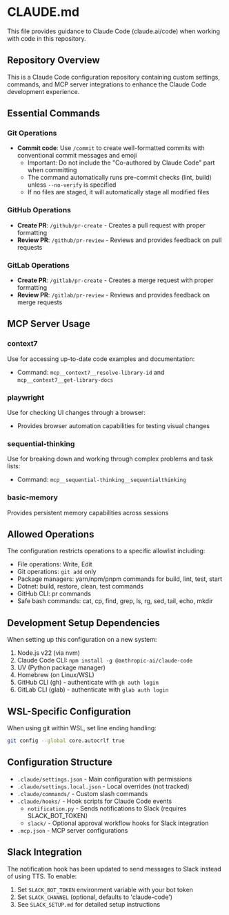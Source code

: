 # CLAUDE.md

This file provides guidance to Claude Code (claude.ai/code) when working with code in this repository.

## Repository Overview

This is a Claude Code configuration repository containing custom settings, commands, and MCP server integrations to enhance the Claude Code development experience.

## Essential Commands

### Git Operations
- **Commit code**: Use `/commit` to create well-formatted commits with conventional commit messages and emoji
  - Important: Do not include the "Co-authored by Claude Code" part when committing
  - The command automatically runs pre-commit checks (lint, build) unless `--no-verify` is specified
  - If no files are staged, it will automatically stage all modified files

### GitHub Operations  
- **Create PR**: `/github/pr-create` - Creates a pull request with proper formatting
- **Review PR**: `/github/pr-review` - Reviews and provides feedback on pull requests

### GitLab Operations
- **Create PR**: `/gitlab/pr-create` - Creates a merge request with proper formatting  
- **Review PR**: `/gitlab/pr-review` - Reviews and provides feedback on merge requests

## MCP Server Usage

### context7
Use for accessing up-to-date code examples and documentation:
- Command: `mcp__context7__resolve-library-id` and `mcp__context7__get-library-docs`

### playwright
Use for checking UI changes through a browser:
- Provides browser automation capabilities for testing visual changes

### sequential-thinking
Use for breaking down and working through complex problems and task lists:
- Command: `mcp__sequential-thinking__sequentialthinking`

### basic-memory
Provides persistent memory capabilities across sessions

## Allowed Operations

The configuration restricts operations to a specific allowlist including:
- File operations: Write, Edit
- Git operations: `git add` only
- Package managers: yarn/npm/pnpm commands for build, lint, test, start
- Dotnet: build, restore, clean, test commands
- GitHub CLI: pr commands
- Safe bash commands: cat, cp, find, grep, ls, rg, sed, tail, echo, mkdir

## Development Setup Dependencies

When setting up this configuration on a new system:
1. Node.js v22 (via nvm)
2. Claude Code CLI: `npm install -g @anthropic-ai/claude-code`
3. UV (Python package manager)
4. Homebrew (on Linux/WSL)
5. GitHub CLI (gh) - authenticate with `gh auth login`
6. GitLab CLI (glab) - authenticate with `glab auth login`

## WSL-Specific Configuration

When using git within WSL, set line ending handling:
```bash
git config --global core.autocrlf true
```

## Configuration Structure

- `.claude/settings.json` - Main configuration with permissions
- `.claude/settings.local.json` - Local overrides (not tracked)
- `.claude/commands/` - Custom slash commands
- `.claude/hooks/` - Hook scripts for Claude Code events
  - `notification.py` - Sends notifications to Slack (requires SLACK_BOT_TOKEN)
  - `slack/` - Optional approval workflow hooks for Slack integration
- `.mcp.json` - MCP server configurations

## Slack Integration

The notification hook has been updated to send messages to Slack instead of using TTS. To enable:
1. Set `SLACK_BOT_TOKEN` environment variable with your bot token
2. Set `SLACK_CHANNEL` (optional, defaults to 'claude-code')
3. See `SLACK_SETUP.md` for detailed setup instructions